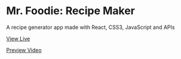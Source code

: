 <h1>Mr. Foodie: Recipe Maker</h1>

<p>A recipe generator app made with React, CSS3, JavaScript and APIs</p>

<a href="https://waynecruz.github.io/foodie-recipe/">View Live</a>

<a href="https://github.com/user-attachments/assets/cca2a71b-3a96-4168-afaa-91af39043548">Preview Video</a>
